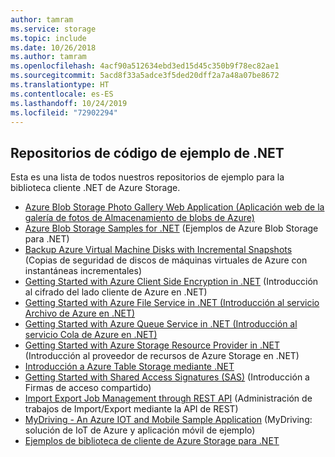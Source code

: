 ```yaml
---
author: tamram
ms.service: storage
ms.topic: include
ms.date: 10/26/2018
ms.author: tamram
ms.openlocfilehash: 4acf90a512634ebd3ed15d45c350b9f78ec82ae1
ms.sourcegitcommit: 5acd8f33a5adce3f5ded20dff2a7a48a07be8672
ms.translationtype: HT
ms.contentlocale: es-ES
ms.lasthandoff: 10/24/2019
ms.locfileid: "72902294"
---
```

## <a name="net-sample-code-repositories"></a>Repositorios de código de ejemplo de .NET

Esta es una lista de todos nuestros repositorios de ejemplo para la biblioteca cliente .NET de Azure Storage.

* [Azure Blob Storage Photo Gallery Web Application (Aplicación web de la galería de fotos de Almacenamiento de blobs de Azure)](https://azure.microsoft.com/resources/samples/storage-blobs-dotnet-webapp/)
* [Azure Blob Storage Samples for .NET](https://azure.microsoft.com/resources/samples/storage-blob-dotnet-getting-started/) (Ejemplos de Azure Blob Storage para .NET)
* [Backup Azure Virtual Machine Disks with Incremental Snapshots](https://github.com/Azure-Samples/storage-blob-dotnet-back-up-with-incremental-snapshots) (Copias de seguridad de discos de máquinas virtuales de Azure con instantáneas incrementales)
* [Getting Started with Azure Client Side Encryption in .NET](https://github.com/Azure-Samples/storage-dotnet-client-side-encryption) (Introducción al cifrado del lado cliente de Azure en .NET)
* [Getting Started with Azure File Service in .NET (Introducción al servicio Archivo de Azure en .NET)](https://azure.microsoft.com/resources/samples/storage-file-dotnet-getting-started/)
* [Getting Started with Azure Queue Service in .NET (Introducción al servicio Cola de Azure en .NET)](https://azure.microsoft.com/resources/samples/storage-queue-dotnet-getting-started/)
* [Getting Started with Azure Storage Resource Provider in .NET](https://azure.microsoft.com/resources/samples/storage-dotnet-resource-provider-getting-started/) (Introducción al proveedor de recursos de Azure Storage en .NET)
* [Introducción a Azure Table Storage mediante .NET](https://github.com/Azure-Samples/storage-table-dotnet-getting-started)
* [Getting Started with Shared Access Signatures (SAS)](https://azure.microsoft.com/resources/samples/storage-dotnet-sas-getting-started/) (Introducción a Firmas de acceso compartido)
* [Import Export Job Management through REST API](https://github.com/Azure-Samples/storage-dotnet-import-export-job-management/) (Administración de trabajos de Import/Export mediante la API de REST)
* [MyDriving - An Azure IOT and Mobile Sample Application](https://github.com/Azure-Samples/mydriving/) (MyDriving: solución de IoT de Azure y aplicación móvil de ejemplo)
* [Ejemplos de biblioteca de cliente de Azure Storage para .NET](https://github.com/Azure/azure-storage-net/tree/master/Samples/GettingStarted)